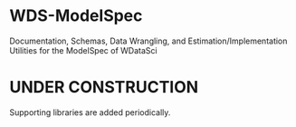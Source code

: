# WDS-ModelSpec
Documentation, Schemas, Data Wrangling, and Estimation/Implementation Utilities for the ModelSpec of WDataSci

# UNDER CONSTRUCTION
Supporting libraries are added periodically.


